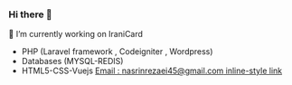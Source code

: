 ### Hi there 👋



 🔭 I’m currently working on IraniCard
 - PHP (Laravel framework , Codeigniter , Wordpress)
 - Databases (MYSQL-REDIS)
 - HTML5-CSS-Vuejs
  [Email : nasrinrezaei45@gmail.com inline-style link](nasrinrezaei45@gmail.com)
 <!--
**nasrinrezaei45/nasrinrezaei45** is a ✨ _special_ ✨ repository because its `README.md` (this file) appears on your GitHub profile.


- 🌱 I’m currently learning ...
- 👯 I’m looking to collaborate on ...
- 🤔 I’m looking for help with ...
- 💬 Ask me about ...
- 📫 How to reach me: ...
- 😄 Pronouns: ...
- ⚡ Fun fact: ...

 -->
